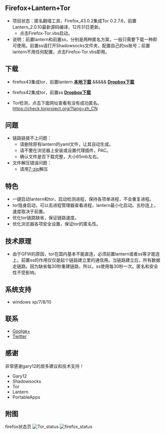 Firefox+Lantern+Tor
-------------------
* 项目状态：匿名翻墙工具，Firefox_43.0.2集成Tor 0.2.7.6，前置Lantern_2.0.10最新源码编译，12月31日更新。
   - 点击Firefox-Tor.vbs启动。
* 说明：前置lantern和前置ss，分别是两种匿名方案，一般只需要下载一种即可使用。前置ss请打开Shadowsocks文件夹，配置自己的ss账号；前置lantern不用任何配置，点击Firefox-Tor.vbs即用。

下载
-----
* firefox43集成tor，前置lantern  [**本地下载**](https://github.com/yeahwu/firefox-tor/archive/master.zip)   &&&&& [**Dropbox下载**](https://www.dropbox.com/s/w2rcccu4uodj67y/Firefox43-Tor.7z?dl=0﻿)

* firefox42集成tor，前置ss [**Dropbox下载**](https://www.dropbox.com/s/cqp1auw3h4am0dy/ss-tor.zip?dl=0)

* Tor检测，点击下面网址查看有没有成功匿名。https://check.torproject.org/?lang=zh_CN

问题
------
* 链路链接不上问题：
   - 请删除原有lantern的yaml文件，让其自动生成。
   - 请不要在浏览器上安装或设置代理插件，PAC。
   - 确认文件是否下载完整，大小65mb左右。
* 文件解压错误问题：
   - 请用[7-zip](https://sparanoid.com/lab/7z/)解压

特色
----
* 一键启动lantern和tor，启动检测进程，保持各项单进程，不会重复进程。
* tor隐身启动，可以去进程管理器查看进程，lantern最小化启动。五秒连上，速度取决于前置。
* 优化tor链路缺省，保证链路速度。
* 优化浏览器各项安全设置，保证tor的匿名性。

技术原理
------
* 由于GFW的原因，tor在国内基本不能直连，必须前置lantern或者ss等才能连上。前置ss的作用仅仅是起个链路建立里的通信用。当链路建立后，所有数据走链路。因为缺省每30秒重建链路，所以，ss使用每30秒一次。匿名和安全性不受影响。

系统支持
------
*  windows xp/7/8/10
 
联系
------
* [Goolge+](https://plus.google.com/communities/101215702940766881013)
* [Twitter](https://twitter.com/yeahwu404)

感谢
------
非常感谢gary12的居多建议和技术支持！
* Gary12
* Shadowsocks
* Tor
* Lantern
* PortableApps

附图
------
firefox状态页
![Tor_status](https://raw.githubusercontent.com/yeahwu/wu/master/tor.JPG)
![firefox_status](https://github.com/yeahwu/wu/blob/master/firefox8.JPG?raw=true)


